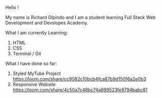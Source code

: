 Hello !

My name is Richard Olpindo and I am a student learning Full Stack Web Development and Devslopes Academy.

What I am currently Learning:
1. HTML
2. CSS
3. Terminal / Git

What I have done so far:
1. Styled MyTube Project https://loom.com/share/cc9082c10bcb4fca87b9d150f6a2e0b3
2. Responsive Website https://loom.com/share/4c50a7c48bc74a899523fe9794babc81
